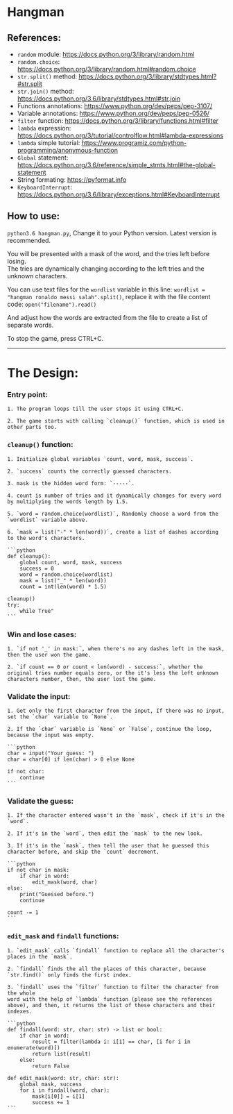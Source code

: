 # Hangman

## References:

- `random` module:			https://docs.python.org/3/library/random.html
- `random.choice`:			https://docs.python.org/3/library/random.html#random.choice
- `str.split()` method:		https://docs.python.org/3/library/stdtypes.html?#str.split
- `str.join()` method:		https://docs.python.org/3.6/library/stdtypes.html#str.join
- Functions annotations:	https://www.python.org/dev/peps/pep-3107/
- Variable annotations:		https://www.python.org/dev/peps/pep-0526/
- `filter` function:			https://docs.python.org/3/library/functions.html#filter
- `lambda` expression:		https://docs.python.org/3/tutorial/controlflow.html#lambda-expressions
- `lambda` simple tutorial:	https://www.programiz.com/python-programming/anonymous-function
- `Global` statement:			https://docs.python.org/3.6/reference/simple_stmts.html#the-global-statement
- String formating:			https://pyformat.info
- `KeyboardInterrupt`:		https://docs.python.org/3.6/library/exceptions.html#KeyboardInterrupt

## How to use:
`python3.6 hangman.py`, Change it to your Python version. Latest version is recommended.

You will be presented with a mask of the word, and the tries left before losing.<br>
The tries are dynamically changing according to the left tries and the unknown characters.

You can use text files for the `wordlist` variable in this line: `wordlist = "hangman ronaldo messi salah".split()`, replace it with the file content code: `open("filename").read()`

And adjust how the words are extracted from the file to create a list of separate words.

To stop the game, press CTRL+C.

<hr>

# The Design:
### Entry point:
	1. The program loops till the user stops it using CTRL+C.

	2. The game starts with calling `cleanup()` function, which is used in other parts too.

### `cleanup()` function:
	1. Initialize global variables `count, word, mask, success`.

	2. `success` counts the correctly guessed characters.

	3. mask is the hidden word form: `-----`.

	4. count is number of tries and it dynamically changes for every word by multiplying the words length by 1.5.

	5. `word = random.choice(wordlist)`, Randomly choose a word from the `wordlist` variable above.

	6. `mask = list("-" * len(word))`, create a list of dashes according to the word's characters.

	```python
	def cleanup():
		global count, word, mask, success
		success = 0
		word = random.choice(wordlist)
		mask = list("_" * len(word))
		count = int(len(word) * 1.5)

	cleanup()
	try:
		while True"
	```

### Win and lose cases:

	1. `if not '_' in mask:`, when there's no any dashes left in the mask, then the user won the game.

	2. `if count == 0 or count < len(word) - success:`, whether the original tries number equals zero, or the it's less the left unknown characters number, then, the user lost the game.

### Validate the input:

	1. Get only the first character from the input, If there was no input, set the `char` variable to `None`.

	2. If the `char` variable is `None` or `False`, continue the loop, because the input was empty.

	```python
	char = input("Your guess: ")
	char = char[0] if len(char) > 0 else None

	if not char:
		continue
	```

### Validate the guess:

	1. If the character entered wasn't in the `mask`, check if it's in the `word`.

	2. If it's in the `word`, then edit the `mask` to the new look.

	3. If it's in the `mask`, then tell the user that he guessed this character before, and skip the `count` decrement.

	```python
	if not char in mask:
		if char in word:
			edit_mask(word, char)
	else:
		print("Guessed before.")
		continue

	count -= 1
	```

### `edit_mask` and `findall` functions:

	1. `edit_mask` calls `findall` function to replace all the character's places in the `mask`.

	2. `findall` finds the all the places of this character, because `str.find()` only finds the first index.

	3. `findall` uses the `filter` function to filter the character from the whole
	word with the help of `lambda` function (please see the references above), and then, it returns the list of these characters and their indexes.

	```python
	def findall(word: str, char: str) -> list or bool:
		if char in word:
			result = filter(lambda i: i[1] == char, [i for i in enumerate(word)])
			return list(result)
		else:
			return False

	def edit_mask(word: str, char: str):
		global mask, success
		for i in findall(word, char):
			mask[i[0]] = i[1]
			success += 1
	```
